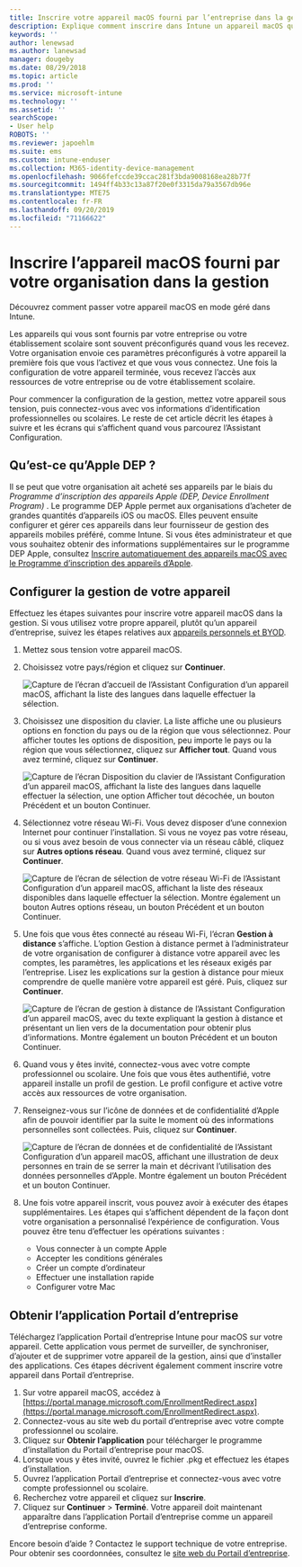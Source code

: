```yaml
---
title: Inscrire votre appareil macOS fourni par l’entreprise dans la gestion | Microsoft Docs
description: Explique comment inscrire dans Intune un appareil macOS qui a été acheté et fourni par votre organisation.
keywords: ''
author: lenewsad
ms.author: lanewsad
manager: dougeby
ms.date: 08/29/2018
ms.topic: article
ms.prod: ''
ms.service: microsoft-intune
ms.technology: ''
ms.assetid: ''
searchScope:
- User help
ROBOTS: ''
ms.reviewer: japoehlm
ms.suite: ems
ms.custom: intune-enduser
ms.collection: M365-identity-device-management
ms.openlocfilehash: 9066fefccde39ccac281f3bda9008168ea28b77f
ms.sourcegitcommit: 1494ff4b33c13a87f20e0f3315da79a3567db96e
ms.translationtype: MTE75
ms.contentlocale: fr-FR
ms.lasthandoff: 09/20/2019
ms.locfileid: "71166622"
---
```

# <a name="enroll-your-organization-provided-macos-device-in-management"></a>Inscrire l’appareil macOS fourni par votre organisation dans la gestion

Découvrez comment passer votre appareil macOS en mode géré dans Intune.  

Les appareils qui vous sont fournis par votre entreprise ou votre établissement scolaire sont souvent préconfigurés quand vous les recevez. Votre organisation envoie ces paramètres préconfigurés à votre appareil la première fois que vous l’activez et que vous vous connectez. Une fois la configuration de votre appareil terminée, vous recevez l’accès aux ressources de votre entreprise ou de votre établissement scolaire.

Pour commencer la configuration de la gestion, mettez votre appareil sous tension, puis connectez-vous avec vos informations d’identification professionnelles ou scolaires. Le reste de cet article décrit les étapes à suivre et les écrans qui s’affichent quand vous parcourez l’Assistant Configuration.

## <a name="what-is-apple-dep"></a>Qu’est-ce qu’Apple DEP ?

Il se peut que votre organisation ait acheté ses appareils par le biais du *Programme d’inscription des appareils Apple (DEP, Device Enrollment Program)* . Le programme DEP Apple permet aux organisations d’acheter de grandes quantités d’appareils iOS ou macOS. Elles peuvent ensuite configurer et gérer ces appareils dans leur fournisseur de gestion des appareils mobiles préféré, comme Intune. Si vous êtes administrateur et que vous souhaitez obtenir des informations supplémentaires sur le programme DEP Apple, consultez [Inscrire automatiquement des appareils macOS avec le Programme d’inscription des appareils d’Apple](https://docs.microsoft.com/intune/device-enrollment-program-enroll-macos.md).  

## <a name="get-your-device-managed"></a>Configurer la gestion de votre appareil

Effectuez les étapes suivantes pour inscrire votre appareil macOS dans la gestion. Si vous utilisez votre propre appareil, plutôt qu’un appareil d’entreprise, suivez les étapes relatives aux [appareils personnels et BYOD](enroll-your-device-in-intune-macos-cp.md).  

1. Mettez sous tension votre appareil macOS.
2. Choisissez votre pays/région et cliquez sur **Continuer**.  

   ![Capture de l’écran d’accueil de l’Assistant Configuration d’un appareil macOS, affichant la liste des langues dans laquelle effectuer la sélection.](./media/macos-dep-welcome-1808.png)
3. Choisissez une disposition du clavier. La liste affiche une ou plusieurs options en fonction du pays ou de la région que vous sélectionnez. Pour afficher toutes les options de disposition, peu importe le pays ou la région que vous sélectionnez, cliquez sur **Afficher tout**. Quand vous avez terminé, cliquez sur **Continuer**.  

   ![Capture de l’écran Disposition du clavier de l’Assistant Configuration d’un appareil macOS, affichant la liste des langues dans laquelle effectuer la sélection, une option Afficher tout décochée, un bouton Précédent et un bouton Continuer.](./media/macos-dep-keyboard-1808.png)  
4. Sélectionnez votre réseau Wi-Fi. Vous devez disposer d’une connexion Internet pour continuer l’installation. Si vous ne voyez pas votre réseau, ou si vous avez besoin de vous connecter via un réseau câblé, cliquez sur **Autres options réseau**. Quand vous avez terminé, cliquez sur **Continuer**.  

   ![Capture de l’écran de sélection de votre réseau Wi-Fi de l’Assistant Configuration d’un appareil macOS, affichant la liste des réseaux disponibles dans laquelle effectuer la sélection. Montre également un bouton Autres options réseau, un bouton Précédent et un bouton Continuer.](./media/macos-dep-wifi-1808.png)  
5. Une fois que vous êtes connecté au réseau Wi-Fi, l’écran **Gestion à distance** s’affiche. L’option Gestion à distance permet à l’administrateur de votre organisation de configurer à distance votre appareil avec les comptes, les paramètres, les applications et les réseaux exigés par l’entreprise. Lisez les explications sur la gestion à distance pour mieux comprendre de quelle manière votre appareil est géré. Puis, cliquez sur **Continuer**.  

   ![Capture de l’écran de gestion à distance de l’Assistant Configuration d’un appareil macOS, avec du texte expliquant la gestion à distance et présentant un lien vers de la documentation pour obtenir plus d’informations. Montre également un bouton Précédent et un bouton Continuer.](./media/macos-dep-remote-management-1-1808.png)  
6. Quand vous y êtes invité, connectez-vous avec votre compte professionnel ou scolaire. Une fois que vous êtes authentifié, votre appareil installe un profil de gestion. Le profil configure et active votre accès aux ressources de votre organisation.  
7. Renseignez-vous sur l’icône de données et de confidentialité d’Apple afin de pouvoir identifier par la suite le moment où des informations personnelles sont collectées. Puis, cliquez sur **Continuer**.  

   ![Capture de l’écran de données et de confidentialité de l’Assistant Configuration d’un appareil macOS, affichant une illustration de deux personnes en train de se serrer la main et décrivant l’utilisation des données personnelles d’Apple. Montre également un bouton Précédent et un bouton Continuer.](./media/macos-dep-apple-data-privacy-1808.png)  
8. Une fois votre appareil inscrit, vous pouvez avoir à exécuter des étapes supplémentaires. Les étapes qui s’affichent dépendent de la façon dont votre organisation a personnalisé l’expérience de configuration. Vous pouvez être tenu d’effectuer les opérations suivantes :
    * Vous connecter à un compte Apple
    * Accepter les conditions générales
    * Créer un compte d’ordinateur
    * Effectuer une installation rapide
    * Configurer votre Mac  

## <a name="get-the-company-portal-app"></a>Obtenir l’application Portail d’entreprise

Téléchargez l’application Portail d’entreprise Intune pour macOS sur votre appareil. Cette application vous permet de surveiller, de synchroniser, d’ajouter et de supprimer votre appareil de la gestion, ainsi que d’installer des applications. Ces étapes décrivent également comment inscrire votre appareil dans Portail d’entreprise.

1. Sur votre appareil macOS, accédez à [https://portal.manage.microsoft.com/EnrollmentRedirect.aspx](https://portal.manage.microsoft.com/EnrollmentRedirect.aspx).
2. Connectez-vous au site web du portail d’entreprise avec votre compte professionnel ou scolaire. 
3. Cliquez sur **Obtenir l’application** pour télécharger le programme d’installation du Portail d’entreprise pour macOS.
4. Lorsque vous y êtes invité, ouvrez le fichier .pkg et effectuez les étapes d’installation.
5. Ouvrez l’application Portail d’entreprise et connectez-vous avec votre compte professionnel ou scolaire.
6. Recherchez votre appareil et cliquez sur **Inscrire**.
7. Cliquez sur **Continuer** > **Terminé**. Votre appareil doit maintenant apparaître dans l’application Portail d’entreprise comme un appareil d’entreprise conforme.

Encore besoin d’aide ? Contactez le support technique de votre entreprise. Pour obtenir ses coordonnées, consultez le [site web du Portail d’entreprise](https://go.microsoft.com/fwlink/?linkid=2010980).
